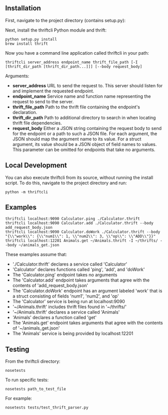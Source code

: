 ## Installation

First, navigate to the project directory (contains setup.py):

Next, install the thriftcli Python module and thrift:
```
python setup.py install
brew install thrift
```

Now you have a command line application called thriftcli in your path:
```
thriftcli server_address endpoint_name thrift_file_path [-I [thrift_dir_path [thrift_dir_path...]]] [--body request_body]
```

Arguments:
- **server_address**       URL to send the request to. This server should listen for and implement the requested endpoint.
- **endpoint_name**        Service name and function name representing the request to send to the server.
- **thrift_file_path**     Path to the thrift file containing the endpoint\'s declaration.
- **thrift_dir_path**      Path to additional directory to search in when locating thrift file dependencies.
- **request_body**         Either a JSON string containing the request body to send for the endpoint or a path to such a JSON file.
                           For each argument, the JSON should map the argument name to its value.
                           For a struct argument, its value should be a JSON object of field names to values.
                           This parameter can be omitted for endpoints that take no arguments.

## Local Development

You can also execute thriftcli from its source, without running the install script. To do this, navigate to the project directory and run:
```
python -m thriftcli
```

## Examples

```
thriftcli localhost:9090 Calculator.ping ./Calculator.thrift
thriftcli localhost:9090 Calculator.add ./Calculator.thrift --body add_request_body.json
thriftcli localhost:9090 Calculator.doWork ./Calculator.thrift --body "{\\"work\\": {\\"num1\\": 1, \\"num2\\": 3, \\"op\\": \\"ADD\\"}}"
thriftcli localhost:12201 Animals.get ~/Animals.thrift -I ~/thrifts/ --body ~/animals_get.json
```

These examples assume that:

- './Calculator.thrift' declares a service called 'Calculator'
- 'Calculator' declares functions called 'ping', 'add', and 'doWork'
- The 'Calculator.ping' endpoint takes no arguments
- The 'Calculator.add' endpoint takes arguments that agree with the contents of 'add_request_body.json'
- The 'Calculator.doWork' endpoint has an argument labeled 'work' that is a struct consisting of fields 'num1', 'num2', and 'op'
- The 'Calculator' service is being run at localhost:9090
- '~/Animals.thrift' includes thrift files found in '~/thrifts/'
- '~/Animals.thrift' declares a service called 'Animals'
- 'Animals' declares a function called 'get'
- The 'Animals.get' endpoint takes arguments that agree with the contents of '~/animals_get.json'
- The 'Animals' service is being provided by localhost:12201

## Testing

From the thriftcli directory:

```
nosetests
```

To run specific tests:

```
nosetests path_to_test_file
```

For example:

```
nosetests tests/test_thrift_parser.py
```
